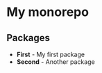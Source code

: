 # My monorepo

## Packages

<!-- BEGIN packages -->
<!-- This section is generated, do not edit it! -->

- **First** - My first package
- **Second** - Another package

<!-- END packages -->
